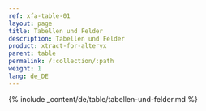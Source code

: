 ```yaml
---
ref: xfa-table-01
layout: page
title: Tabellen und Felder
description: Tabellen und Felder
product: xtract-for-alteryx
parent: table
permalink: /:collection/:path
weight: 1
lang: de_DE
---
```


{% include _content/de/table/tabellen-und-felder.md  %}
 
  
